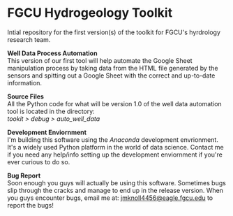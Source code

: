 # FGCU Hydrogeology Toolkit
 Intial repository for the first version(s) of the toolkit for FGCU's hyrdrology research team.

 <b>Well Data Process Automation</b><br>
This version of our first tool will help automate the Google Sheet manipulation process by taking data from the HTML file generated by the sensors and spitting out a Google Sheet with the correct and up-to-date information. 

 <b>Source Files</b><br>
All the Python code for what will be version 1.0 of the well data automation tool is located in the directory: <br> <i>tookit > debug > auto_well_data</i>

<b>Development Enviornment</b><br>
I'm building this software using the <i>Anaconda</i> development envrionment. It's a widely used Python platform in the world of data science. Contact me if you need any help/info setting up the development enviornment if you're ever curious to do so.

<b>Bug Report</b><br>
Soon enough you guys will actually be using this software. Sometimes bugs slip through the cracks and manage to end up in the release version. When you guys encounter bugs, email me at: jmknoll4456@eagle.fgcu.edu to report the bugs! 

